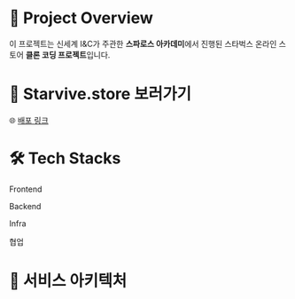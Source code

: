 # 📢  **Project Overview**

이 프로젝트는 신세계 I&C가 주관한 **스파로스 아카데미**에서 진행된 스타벅스 온라인 스토어 **클론 코딩 프로젝트**입니다.


# 📢  **Starvive.store 보러가기**
🌐 [배포 링크](https://starvive.store)

# 🛠️ **Tech Stacks**
Frontend

Backend

Infra 

협업 

# 📢 **서비스 아키텍처**
